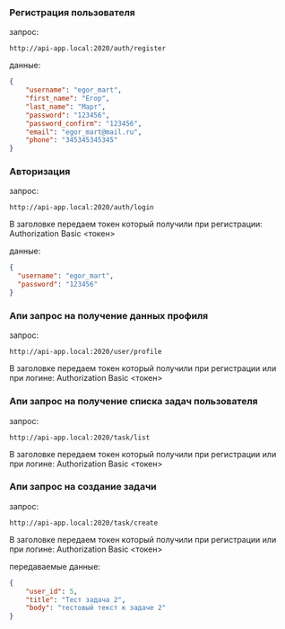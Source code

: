 ### Регистрация пользователя

запрос:
~~~
http://api-app.local:2020/auth/register
~~~

данные:
```json
{
    "username": "egor_mart",
    "first_name": "Егор",
    "last_name": "Март",
    "password": "123456",
    "password_confirm": "123456",
    "email": "egor_mart@mail.ru",
    "phone": "345345345345"
}
```

### Авторизация

запрос:
~~~
http://api-app.local:2020/auth/login
~~~

В заголовке передаем токен который получили при регистрации:
Authorization Basic <токен>

данные:
```json
{
  "username": "egor_mart",
  "password": "123456"
}
```

### Апи запрос на получение данных профиля

запрос:
~~~
http://api-app.local:2020/user/profile
~~~

В заголовке передаем токен который получили при регистрации или при логине:
Authorization Basic <токен>

### Апи запрос на получение списка задач пользователя

запрос:
~~~
http://api-app.local:2020/task/list
~~~

В заголовке передаем токен который получили при регистрации или при логине:
Authorization Basic <токен>

### Апи запрос на создание задачи

запрос:
~~~
http://api-app.local:2020/task/create
~~~

В заголовке передаем токен который получили при регистрации или при логине:
Authorization Basic <токен>

передаваемые данные:
```json
{
    "user_id": 5,
    "title": "Тест задача 2",
    "body": "тестовый текст к задаче 2"
}
```